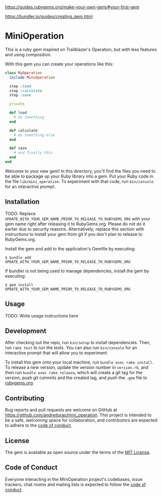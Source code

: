 https://guides.rubygems.org/make-your-own-gem/#your-first-gem

https://bundler.io/guides/creating_gem.html

# MiniOperation

This is a ruby gem inspired on Trailblazer's Operation, but with less features and using composition.

With this gem you can create your operations like this:

```ruby
class MyOperation
  include MiniOperation

  step :load
  step :calculate
  step :save

  private

  def load
    # do something
  end

  def calculate
    # do something else
  end

  def save
    # and finally this
  end
end
```

Welcome to your new gem! In this directory, you'll find the files you need to be able to package up your Ruby library into a gem. Put your Ruby code in the file `lib/mini_operation`. To experiment with that code, run `bin/console` for an interactive prompt.

## Installation

TODO: Replace `UPDATE_WITH_YOUR_GEM_NAME_PRIOR_TO_RELEASE_TO_RUBYGEMS_ORG` with your gem name right after releasing it to RubyGems.org. Please do not do it earlier due to security reasons. Alternatively, replace this section with instructions to install your gem from git if you don't plan to release to RubyGems.org.

Install the gem and add to the application's Gemfile by executing:

    $ bundle add UPDATE_WITH_YOUR_GEM_NAME_PRIOR_TO_RELEASE_TO_RUBYGEMS_ORG

If bundler is not being used to manage dependencies, install the gem by executing:

    $ gem install UPDATE_WITH_YOUR_GEM_NAME_PRIOR_TO_RELEASE_TO_RUBYGEMS_ORG

## Usage

TODO: Write usage instructions here

## Development

After checking out the repo, run `bin/setup` to install dependencies. Then, run `rake test` to run the tests. You can also run `bin/console` for an interactive prompt that will allow you to experiment.

To install this gem onto your local machine, run `bundle exec rake install`. To release a new version, update the version number in `version.rb`, and then run `bundle exec rake release`, which will create a git tag for the version, push git commits and the created tag, and push the `.gem` file to [rubygems.org](https://rubygems.org).

## Contributing

Bug reports and pull requests are welcome on GitHub at https://github.com/andredurao/mini_operation. This project is intended to be a safe, welcoming space for collaboration, and contributors are expected to adhere to the [code of conduct](https://github.com/andredurao/mini_operation/blob/master/CODE_OF_CONDUCT.md).

## License

The gem is available as open source under the terms of the [MIT License](https://opensource.org/licenses/MIT).

## Code of Conduct

Everyone interacting in the MiniOperation project's codebases, issue trackers, chat rooms and mailing lists is expected to follow the [code of conduct](https://github.com/andredurao/mini_operation/blob/master/CODE_OF_CONDUCT.md).

